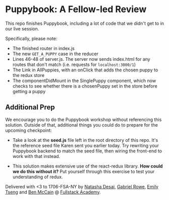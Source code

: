 # Puppybook: A Fellow-led Review

This repo finishes Puppybook, including a lot of code that we didn't get to in our live session.

Specifically, please note:

* The finished router in index.js
* The new ```GET_A_PUPPY``` case in the reducer
* Lines 46-48 of server.js. The server now sends index.html for any routes that don't match (i.e. requests for ```localhost:3000/1```)
* The Link in AllPuppies, with an onClick that adds the chosen puppy to the redux store
* The componentDidMount in the SinglePuppy component, which now checks to see whether there is a chosenPuppy set in the store before getting a puppy

## Additional Prep

We encourage you to do the Puppybook workshop without referencing this solution. Outside of that, additional things you could do to prepare for the upcoming checkpoint:

* Take a look at the **seed.js** file left in the root directory of this repo. It's the reference seed file Karen sent you earlier today. Try rewriting your Puppybook backend to match the seed file, then wiring the front-end to work with that instead.

* This solution makes extensive use of the react-redux library. **How could we do this without it?** Put yourself through this exercise to test your understanding of redux.

Delivered with <3 to 1706-FSA-NY by [Natasha Desai](https://github.com/tashadesai/), [Gabriel Rowe](https://github.com/gabrielwr), [Emily Tseng](https://github.com/emtseng) and [Ben McCain](https://github.com/benjmac) @ [Fullstack Academy](https://github.com/FullstackAcademy/).
